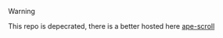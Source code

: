 > [!WARNING]
> This repo is depecrated, there is a better hosted here [ape-scroll](https://github.com/theref/ape-scroll)
